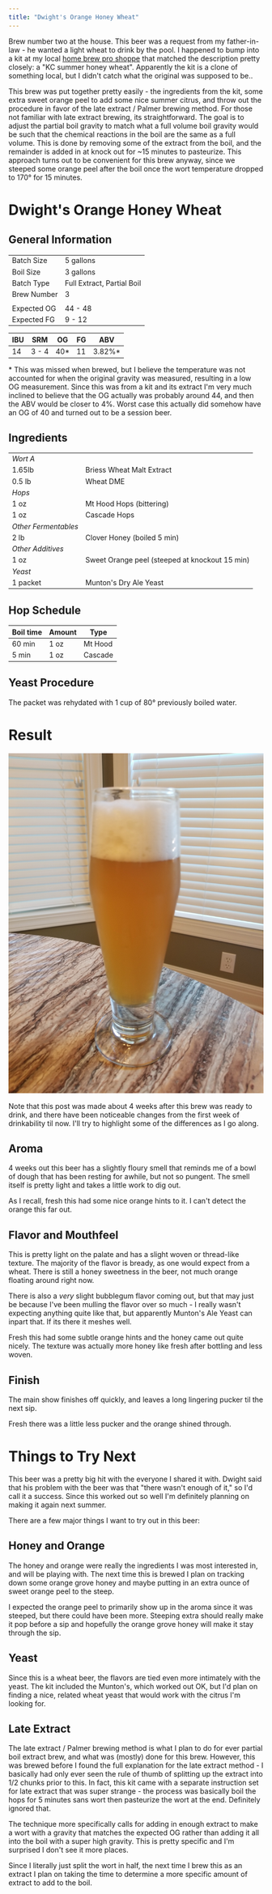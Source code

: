 ```yaml
---
title: "Dwight's Orange Honey Wheat"
---
```


Brew number two at the house. This beer was a request from my father-in-law - he wanted a light wheat to drink by the pool. I happened to bump into a kit at my local [home brew pro shoppe](http://stores.homebrewproshoppe.com/) that matched the description pretty closely: a "KC summer honey wheat". Apparently the kit is a clone of something local, but I didn't catch what the original was supposed to be.. 

This brew was put together pretty easily - the ingredients from the kit, some extra sweet orange peel to add some nice summer citrus, and throw out the procedure in favor of the late extract / Palmer brewing method. For those not familiar with late extract brewing, its straightforward. The goal is to adjust the partial boil gravity to match what a full volume boil gravity would be such that the chemical reactions in the boil are the same as a full volume. This is done by removing some of the extract from the boil, and the remainder is added in at knock out for ~15 minutes to pasteurize. This approach turns out to be convenient for this brew anyway, since we steeped some orange peel after the boil once the wort temperature dropped to 170&deg; for 15 minutes. 

# Dwight's Orange Honey Wheat

## General Information

|             |                            |
|-------------|----------------------------|
| Batch Size  | 5 gallons                  |
| Boil Size   | 3 gallons                  | 
| Batch Type  | Full Extract, Partial Boil |
| Brew Number | 3                          |
|             |                            |
| Expected OG | 44 - 48                    |
| Expected FG | 9 - 12                     |


| IBU | SRM   | OG   | FG  | ABV     |
|-----|-------|------|-----|---------|
| 14  | 3 - 4 | 40\* | 11  | 3.82%\* |

\* This was missed when brewed, but I believe the temperature was not accounted
for when the original gravity was measured, resulting in a low OG measurement. Since
this was from a kit and its extract I'm very much inclined to believe that the OG
actually was probably around 44, and then the ABV would be closer to 4%. Worst
case this actually did somehow have an OG of 40 and turned out to be a session
beer. 

## Ingredients

|                      |                                                |
| ---                  | ---                                            |
| *Wort A*             |                                                |
| 1.65lb               | Briess Wheat Malt Extract                      |
| 0.5 lb               | Wheat DME                                      |
| *Hops*               |                                                |
| 1 oz                 | Mt Hood Hops (bittering)                       |
| 1 oz                 | Cascade Hops                                   |
| *Other Fermentables* |                                                |
| 2 lb                 | Clover Honey (boiled 5 min)                    |
| *Other Additives*    |                                                |
| 1 oz                 | Sweet Orange peel (steeped at knockout 15 min) |
| *Yeast*              |                                                |
| 1 packet             | Munton's Dry Ale Yeast                         |

## Hop Schedule

Boil time | Amount | Type
--------- | ------ | ----
60 min    | 1 oz   | Mt Hood
5 min     | 1 oz   | Cascade

## Yeast Procedure

The packet was rehydated with 1 cup of 80&deg; previously boiled water.  


# Result

<img src="/images/posts/brews/dwights-orange-honey-wheat.jpg" class="brew-photo" /> 

Note that this post was made about 4 weeks after this brew was ready to drink, and 
there have been noticeable changes from the first week of drinkability til now. I'll
try to highlight some of the differences as I go along.

## Aroma

4 weeks out this beer has a slightly floury smell that reminds me of a bowl
of dough that has been resting for awhile, but not so pungent. The smell itself
is pretty light and takes a little work to dig out. 

As I recall, fresh this had some nice orange hints to it. I can't detect the orange
this far out.

## Flavor and Mouthfeel

This is pretty light on the palate and has a slight woven or thread-like texture. The majority of the flavor is bready, as one would expect from a wheat. There is still a honey sweetness in the beer, not much orange floating around right now. 

There is also a _very_ slight bubblegum flavor coming out, but that may just be because I've been mulling the flavor over so much - I really wasn't expecting anything quite
like that, but apparently Munton's Ale Yeast can inpart that. If its there it meshes
well.

Fresh this had some subtle orange hints and the honey came out quite nicely. The 
texture was actually more honey like fresh after bottling and less woven.

## Finish

The main show finishes off quickly, and leaves a long lingering pucker til the next sip.

Fresh there was a little less pucker and the orange shined through.

# Things to Try Next

This beer was a pretty big hit with the everyone I shared it with. Dwight said
that his problem with the beer was that "there wasn't enough of it," so I'd call
it a success. Since this worked out so well I'm definitely planning on making it again next summer.

There are a few major things I want to try out in this beer:

## Honey and Orange

The honey and orange were really the ingredients I was most interested in, and will
be playing with. The next time this is brewed I plan on tracking down some orange
grove honey and maybe putting in an extra ounce of sweet orange peel to the steep.

I expected the orange peel to primarily show up in the aroma since it was steeped, but
there could have been more. Steeping extra should really make it pop before a sip
and hopefully the orange grove honey will make it stay through the sip.

## Yeast

Since this is a wheat beer, the flavors are tied even more intimately with the 
yeast. The kit included the Munton's, which worked out OK, but I'd plan on finding
a nice, related wheat yeast that would work with the citrus I'm looking for. 

## Late Extract

The late extract / Palmer brewing method is what I plan to do for ever partial
boil extract brew, and what was (mostly) done for this brew. However, this
was brewed before I found the full explanation for the late extract method - I 
basically had only ever seen the rule of thumb of splitting up the extract
into 1/2 chunks prior to this. In fact, this kit came with a separate instruction
set for late extract that was super strange - the process was basically boil the hops
for 5 minutes sans wort then pasteurize the wort at the end. Definitely ignored that. 

The technique more specifically calls for adding in enough extract to make a wort
with a gravity that matches the expected OG rather than adding it all into
the boil with a super high gravity. This is pretty specific and I'm surprised
I don't see it more places. 

Since I literally just split the wort in half, the next time I brew this as
an extract I plan on taking the time to determine a more specific amount
of extract to add to the boil.
